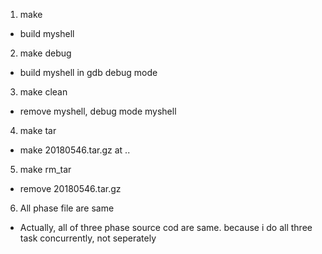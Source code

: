 1. make
- build myshell

2. make debug
- build myshell in gdb debug mode

3. make clean
- remove myshell, debug mode myshell

4. make tar
- make 20180546.tar.gz at ..

5. make rm_tar
- remove 20180546.tar.gz

6. All phase file are same
- Actually, all of three phase source cod are same. because i do all three task concurrently, not seperately
